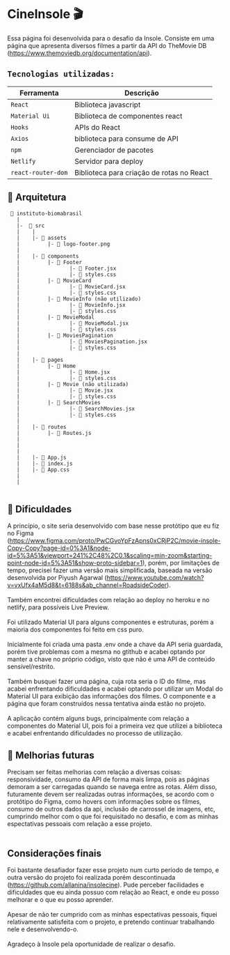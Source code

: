 # CineInsole 🎬

Essa página foi desenvolvida para o desafio da Insole. Consiste em uma página que apresenta diversos filmes a partir da API  do TheMovie DB (https://www.themoviedb.org/documentation/api).

## `Tecnologias utilizadas:`
| Ferramenta | Descrição |
| --- | --- |
| `React` | Biblioteca javascript |
| `Material Ui` | Biblioteca de componentes react |
| `Hooks` | APIs do React |
| `Axios` | biblioteca para consume de API |
| `npm` | Gerenciador de pacotes|
| `Netlify` | Servidor para deploy|
| `react-router-dom` | Biblioteca para criação de rotas no React|

## 📁 Arquitetura 

```
 📁 instituto-biomabrasil
   |
   |-  📁 src
   |    |
   |    |- 📁 assets
   |         |- 📄 logo-footer.png
   |
   |    |- 📁 components
   |         |- 📁 Footer
   |                |- 📄 Footer.jsx
   |                |- 📄 styles.css
   |         |- 📁 MovieCard
   |                |- 📄 MovieCard.jsx
   |                |- 📄 styles.css
   |         |- 📁 MovieInfo (não utilizado)
   |                |- 📄 MovieInfo.jsx
   |                |- 📄 styles.css
   |         |- 📁 MovieModal
   |                |- 📄 MovieModal.jsx
   |                |- 📄 styles.css
   |         |- 📁 MoviesPagination 
   |                |- 📄 MoviesPagination.jsx
   |                |- 📄 styles.css
   |
   |    |- 📁 pages
   |         |- 📁 Home
   |                |- 📄 Home.jsx
   |                |- 📄 styles.css
   |         |- 📁 Movie (não utilizada)
   |                |- 📄 Movie.jsx
   |                |- 📄 styles.css
   |         |- 📁 SearchMovies 
   |                |- 📄 SearchMovies.jsx
   |                |- 📄 styles.css
   |
   |    |- 📁 routes
   |         |- 📄 Routes.js 
   |    
   |
   |
   |    |- 📄 App.js
   |    |- 📄 index.js
   |    |- 📄 App.css
   |
   |
   

```

## 🔧 Dificuldades

A princípio, o site seria desenvolvido com base nesse protótipo que eu fiz no Figma (https://www.figma.com/proto/PwCGvoYpFzApns0xCRjP2C/movie-insole-Copy-Copy?page-id=0%3A1&node-id=5%3A51&viewport=241%2C48%2C0.1&scaling=min-zoom&starting-point-node-id=5%3A51&show-proto-sidebar=1), porém, por limitações de tempo, precisei fazer uma versão mais simplificada, baseada na versão desenvolvida por Piyush Agarwal (https://www.youtube.com/watch?v=vxUfx4aM5d8&t=6188s&ab_channel=RoadsideCoder).
<br>
<br>
Também encontrei dificuldades com relação ao deploy no heroku e no netlify, para possíveis Live Preview.
<br>
<br>
Foi utilizado Material UI para alguns componentes e estruturas, porém a maioria dos componentes foi feito em css puro.
<br>
<br>
Inicialmente foi criada uma pasta .env onde a chave da API seria guardada, porém tive problemas com a mesma no gtithub e acabei optando por manter a chave no próprio código, visto que não é uma API de conteúdo sensível/restrito.
<br>
<br>
Também busquei fazer uma página, cuja rota seria o ID do filme, mas acabei enfrentando dificuldades e acabei optando por utilizar um Modal do Material UI para exibição das informações dos filmes. O componente e a página que foram construídos nessa tentativa ainda estão no projeto.
<br>
<br>
A aplicação contém alguns bugs, principalmente com relação a componentes do Material UI, pois foi a primeira vez que utilizei a biblioteca e acabei enfrentando dificuldades no processo de utilização.
## 🚀 Melhorias futuras
Precisam ser feitas melhorias com relação a diversas coisas: responsividade, consumo da API de forma mais limpa, pois as páginas demoram a ser carregadas quando se navega entre as rotas. Além disso, futuramente devem ser realizadas outras informações, se acordo com o protótipo do Figma, como hovers com informações sobre os filmes, consumo de outros dados da api, inclusão de carrossel de imagens, etc, cumprindo melhor com o que foi requisitado no desafio, e com as minhas espectativas pessoais com relação a esse projeto.
<br>
<br>
## Considerações finais
Foi bastante desafiador fazer esse projeto num curto período de tempo, e outra versão do projeto foi realizada porém descontinuada (https://github.com/allanina/insolecine). Pude perceber facilidades e dificuldades que eu ainda possuo com relação ao React, e onde eu posso melhorar e o que eu posso aprender.
<br>
<br>
Apesar de não ter cumprido com as minhas espectativas pessoais, fiquei relativamente satisfeita com o projeto, e pretendo continuar trabalhando nele e desenvolvendo-o.
<br>
<br>
Agradeço à Insole pela oportunidade de realizar o desafio.
